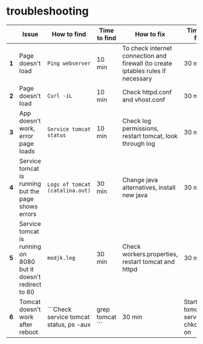 # troubleshooting

| |     Issue     |  How to find  | Time to find | How to fix | Time to fix |
| :---: | -------------|-------------| ------------| ---------- | ----------- | 
| **1** | Page doesn't load  | ```Ping webserver``` | 10 min | To check internet connection and firewall (to create iptables rules if necessary |30 min| 
| **2** | Page doesn't load  | ```Curl -iL``` | 10 min | Check httpd.conf and vhost.conf |30 min| 
| **3** | App doesn't work, error page loads  | ```Service tomcat status``` | 10 min | Check log permissions, restart tomcat, look through log |30 min| 
| **4** | Service tomcat is running but the page shows errors  | ```Logs of tomcat (catalina.out)``` | 30 min | Change java alternatives, install new java | 30 min| 
| **5** | Service tomcat is running on 8080 but it doesn't redirect to 80  | ```modjk.log``` | 30 min | Check workers.properties, restart tomcat and httpd | 30 min| 
| **6** | Tomcat doesn't work after reboot  | ```Check service tomcat status, ps -aux | grep tomcat ``` | 30 min | Start tomcat service, chkconfig on |15 min| 





























